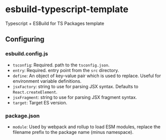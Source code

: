 # esbuild-typescript-template
 Typescript + ESBuild for TS Packages template

## Configuring

### esbuild.config.js

- `tsconfig`: Required. path to the `tsconfig.json`.
- `entry`: Required. entry point from the `src` directory.
- `define`: An object of key-value pair which is used to replace. Useful for environment variable definitions.
- `jsxFactory`: string to use for parsing JSX syntax. Defaults to `React.createElement`.
- `jsxFragment`: string to use for parsing JSX fragment syntax.
- `target`: Target ES version.

### package.json

- `module`: Used by webpack and rollup to load ESM modules, replace the filename prefix to the package name (minus namespace).

